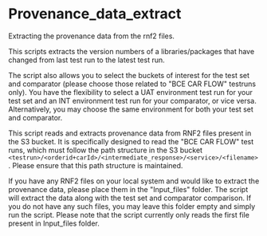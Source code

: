 # Provenance_data_extract
Extracting the provenance data from the rnf2 files.

This scripts extracts the version numbers of a libraries/packages that have changed from last test run to the latest test run. 

The script also allows you to select the buckets of interest for the test set and comparator (please choose those related to "BCE CAR FLOW" testruns only). You have the flexibility to select a UAT environment test run for your test set and an INT environment test run for your comparator, or vice versa. Alternatively, you may choose the same environment for both your test set and comparator.

This script reads and extracts provenance data from RNF2 files present in the S3 bucket. It is specifically designed to read the "BCE CAR FLOW" test runs, which must follow the path structure in the S3 bucket `<testrun>/<orderid+carId>/<intermediate_response>/<service>/<filename>`. Please ensure that this path structure is maintained.

If you have any RNF2 files on your local system and would like to extract the provenance data, please place them in the "Input_files" folder. The script will extract the data along with the test set and comparator comparison. If you do not have any such files, you may leave this folder empty and simply run the script. Please note that the script currently only reads the first file present in Input_files folder.

